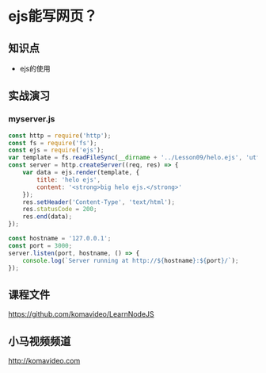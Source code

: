 ejs能写网页？
==========

## 知识点

* ejs的使用

## 实战演习

### myserver.js

~~~javascript
const http = require('http');
const fs = require('fs');
const ejs = require('ejs');
var template = fs.readFileSync(__dirname + '../Lesson09/helo.ejs', 'utf-8');
const server = http.createServer((req, res) => {
    var data = ejs.render(template, {
        title: 'helo ejs',
        content: '<strong>big helo ejs.</strong>'
    });
    res.setHeader('Content-Type', 'text/html');
    res.statusCode = 200;
    res.end(data);
});

const hostname = '127.0.0.1';
const port = 3000;
server.listen(port, hostname, () => {
    console.log(`Server running at http://${hostname}:${port}/`);
});
~~~

## 课程文件

https://github.com/komavideo/LearnNodeJS

## 小马视频频道

http://komavideo.com
